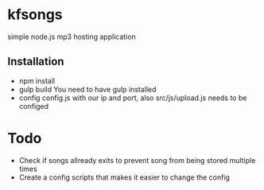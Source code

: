 # kfsongs
simple node.js mp3 hosting application
## Installation
* npm install
* gulp build
	You need to have gulp installed
* config config.js with  our ip and port, also src/js/upload.js needs to be configed

# Todo
* Check if songs allready exits to prevent song from being stored multiple times
* Create a config scripts that makes it easier to change the config